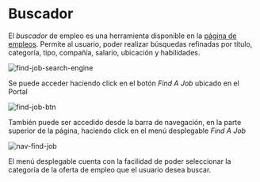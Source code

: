# Buscador
 
 
El *buscador* de empleo es una herramienta disponible en la [página de empleos](https://www.codenjobs.com/jobs). Permite al usuario, poder realizar búsquedas refinadas por título, categoría, tipo, compañía, salario, ubicación y habilidades.
 
 
![find-job-search-engine](https://res.cloudinary.com/codenjobs/image/upload/v1660745368/user/file/kd2ttr65vbeoy257iepk.png)

 
 
Se puede acceder haciendo click en el botón *Find A Job* ubicado en el Portal
 

![find-job-btn](https://res.cloudinary.com/codenjobs/image/upload/v1660745392/user/file/rbpajttfamzjssnwdmcq.png)
 
 
También puede ser accedido desde la barra de navegación, en la parte superior de la página, haciendo click en el menú desplegable *Find A Job*
 

![nav-find-job](https://res.cloudinary.com/codenjobs/image/upload/v1660745410/user/file/szg9sha4puebspvj18wx.png)
 

El menú desplegable cuenta con la facilidad de poder seleccionar la categoría de la oferta de empleo que el usuario desea buscar.
